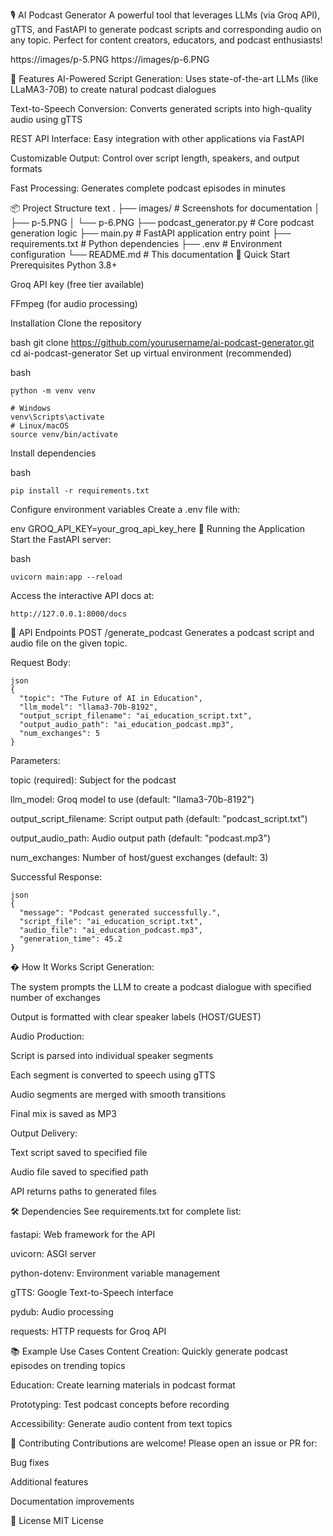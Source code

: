 🎙️ AI Podcast Generator
A powerful tool that leverages LLMs (via Groq API), gTTS, and FastAPI to generate podcast scripts and corresponding audio on any topic. Perfect for content creators, educators, and podcast enthusiasts!

https://images/p-5.PNG
https://images/p-6.PNG

🌟 Features
AI-Powered Script Generation: Uses state-of-the-art LLMs (like LLaMA3-70B) to create natural podcast dialogues

Text-to-Speech Conversion: Converts generated scripts into high-quality audio using gTTS

REST API Interface: Easy integration with other applications via FastAPI

Customizable Output: Control over script length, speakers, and output formats

Fast Processing: Generates complete podcast episodes in minutes

📦 Project Structure
text
.
├── images/                  # Screenshots for documentation
│   ├── p-5.PNG
│   └── p-6.PNG
├── podcast_generator.py     # Core podcast generation logic
├── main.py                  # FastAPI application entry point
├── requirements.txt         # Python dependencies
├── .env                     # Environment configuration
└── README.md                # This documentation
🚀 Quick Start
Prerequisites
Python 3.8+

Groq API key (free tier available)

FFmpeg (for audio processing)

Installation
Clone the repository

bash
git clone https://github.com/yourusername/ai-podcast-generator.git
cd ai-podcast-generator
Set up virtual environment (recommended)

bash
```
python -m venv venv
`
# Windows
venv\Scripts\activate
# Linux/macOS
source venv/bin/activate
```
Install dependencies

bash
```
pip install -r requirements.txt
```
Configure environment variables
Create a .env file with:

env
GROQ_API_KEY=your_groq_api_key_here
🏃 Running the Application
Start the FastAPI server:

bash
```
uvicorn main:app --reload
```
Access the interactive API docs at:

```
http://127.0.0.1:8000/docs
```
📡 API Endpoints
POST /generate_podcast
Generates a podcast script and audio file on the given topic.

Request Body:
```
json
{
  "topic": "The Future of AI in Education",
  "llm_model": "llama3-70b-8192",
  "output_script_filename": "ai_education_script.txt",
  "output_audio_path": "ai_education_podcast.mp3",
  "num_exchanges": 5
}
```
Parameters:

topic (required): Subject for the podcast

llm_model: Groq model to use (default: "llama3-70b-8192")

output_script_filename: Script output path (default: "podcast_script.txt")

output_audio_path: Audio output path (default: "podcast.mp3")

num_exchanges: Number of host/guest exchanges (default: 3)

Successful Response:
```
json
{
  "message": "Podcast generated successfully.",
  "script_file": "ai_education_script.txt",
  "audio_file": "ai_education_podcast.mp3",
  "generation_time": 45.2
}
```
� How It Works
Script Generation:

The system prompts the LLM to create a podcast dialogue with specified number of exchanges

Output is formatted with clear speaker labels (HOST/GUEST)

Audio Production:

Script is parsed into individual speaker segments

Each segment is converted to speech using gTTS

Audio segments are merged with smooth transitions

Final mix is saved as MP3

Output Delivery:

Text script saved to specified file

Audio file saved to specified path

API returns paths to generated files

🛠️ Dependencies
See requirements.txt for complete list:

fastapi: Web framework for the API

uvicorn: ASGI server

python-dotenv: Environment variable management

gTTS: Google Text-to-Speech interface

pydub: Audio processing

requests: HTTP requests for Groq API

📚 Example Use Cases
Content Creation: Quickly generate podcast episodes on trending topics

Education: Create learning materials in podcast format

Prototyping: Test podcast concepts before recording

Accessibility: Generate audio content from text topics

🤝 Contributing
Contributions are welcome! Please open an issue or PR for:

Bug fixes

Additional features

Documentation improvements

📜 License
MIT License
